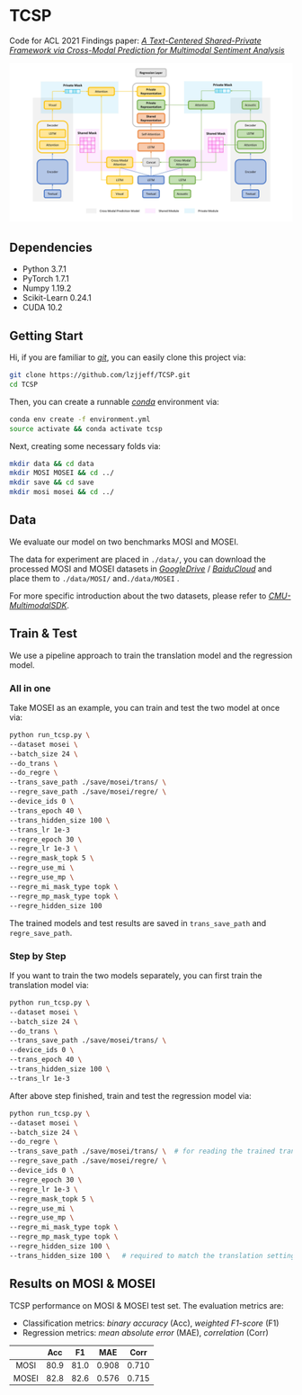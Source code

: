# TCSP

Code for ACL 2021 Findings paper: *[A Text-Centered Shared-Private Framework via Cross-Modal Prediction for Multimodal Sentiment Analysis]()*

![model](./img/TCSP.jpg)



## Dependencies

* Python 3.7.1
* PyTorch 1.7.1
* Numpy 1.19.2
* Scikit-Learn 0.24.1
* CUDA 10.2



## Getting Start

Hi, if you are familiar to *[git](https://git-scm.com/)*,  you can easily clone this project via:

```bash
git clone https://github.com/lzjjeff/TCSP.git
cd TCSP
```

Then, you can create a runnable *[conda](https://www.anaconda.com/)* environment via:

```bash
conda env create -f environment.yml
source activate && conda activate tcsp
```

Next, creating some necessary folds via:
```bash
mkdir data && cd data
mkdir MOSI MOSEI && cd ../
mkdir save && cd save
mkdir mosi mosei && cd ../
```



## Data

We evaluate our model on two benchmarks MOSI and MOSEI.

The data for experiment are placed in `./data/`, you can download the processed MOSI and MOSEI datasets in *[GoogleDrive]()* / *[BaiduCloud]()* and place them to `./data/MOSI/` and`./data/MOSEI` .

For more specific introduction about the two datasets, please refer to *[CMU-MultimodalSDK](https://github.com/A2Zadeh/CMU-MultimodalSDK)*.



## Train & Test

We use a pipeline approach to train the translation model and the regression model.

### All in one

Take MOSEI as an example, you can train and test the two model at once via:

```bash
python run_tcsp.py \
--dataset mosei \
--batch_size 24 \
--do_trans \
--do_regre \
--trans_save_path ./save/mosei/trans/ \
--regre_save_path ./save/mosei/regre/ \
--device_ids 0 \
--trans_epoch 40 \
--trans_hidden_size 100 \
--trans_lr 1e-3
--regre_epoch 30 \
--regre_lr 1e-3 \
--regre_mask_topk 5 \
--regre_use_mi \
--regre_use_mp \
--regre_mi_mask_type topk \
--regre_mp_mask_type topk \
--regre_hidden_size 100
```

The trained models and test results are saved in `trans_save_path` and `regre_save_path`.

### Step by Step

If you want to train the two models separately, you can first train the translation model via:

```bash
python run_tcsp.py \
--dataset mosei \
--batch_size 24 \
--do_trans \
--trans_save_path ./save/mosei/trans/ \
--device_ids 0 \
--trans_epoch 40 \
--trans_hidden_size 100 \
--trans_lr 1e-3
```

After above step finished, train and test the regression model via:

```bash
python run_tcsp.py \
--dataset mosei \
--batch_size 24 \
--do_regre \
--trans_save_path ./save/mosei/trans/ \	 # for reading the trained translation model
--regre_save_path ./save/mosei/regre/ \
--device_ids 0 \
--regre_epoch 30 \
--regre_lr 1e-3 \
--regre_mask_topk 5 \
--regre_use_mi \
--regre_use_mp \
--regre_mi_mask_type topk \
--regre_mp_mask_type topk \
--regre_hidden_size 100 \
--trans_hidden_size 100 \	# required to match the translation setting
```



## Results on MOSI & MOSEI

TCSP performance on MOSI & MOSEI test set. The evaluation metrics are:

* Classification metrics: *binary accuracy* (Acc), *weighted F1-score* (F1)
* Regression metrics: *mean absolute error* (MAE), *correlation* (Corr)

|       | Acc  |  F1  |  MAE  | Corr  |
| :---: | :--: | :--: | :---: | :---: |
| MOSI  | 80.9 | 81.0 | 0.908 | 0.710 |
| MOSEI | 82.8 | 82.6 | 0.576 | 0.715 |

